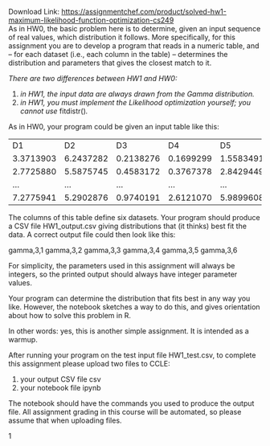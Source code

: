 Download Link: https://assignmentchef.com/product/solved-hw1-maximum-likelihood-function-optimization-cs249
<br>
As in HW0, the basic problem here is to determine, given an input sequence of real values, which distribution it follows. More specifically, for this assignment you are to develop a program that reads in a numeric table, and – for each dataset (i.e., each column in the table) – determines the distribution and parameters that gives the closest match to it.

<em>There are two differences between HW1 and HW0:</em>

<ol>

 <li><em>in HW1, the input data are always drawn from the Gamma distribution.</em></li>

 <li><em>in HW1, you must implement the Likelihood optimization yourself; you cannot use </em>fitdistr()<em>.</em></li>

</ol>

As in HW0, your program could be given an input table like this:

<table width="472">

 <tbody>

  <tr>

   <td width="79">D1</td>

   <td width="79">D2</td>

   <td width="79">D3</td>

   <td width="79">D4</td>

   <td width="79">D5</td>

   <td width="79">D6</td>

  </tr>

  <tr>

   <td width="79">3.3713903</td>

   <td width="79">6.2437282</td>

   <td width="79">0.2138276</td>

   <td width="79">0.1699299</td>

   <td width="79">1.5583491</td>

   <td width="79">0.6543210</td>

  </tr>

  <tr>

   <td width="79">2.7725880</td>

   <td width="79">5.5875745</td>

   <td width="79">0.4583172</td>

   <td width="79">0.3767378</td>

   <td width="79">2.8429449</td>

   <td width="79">1.9559299</td>

  </tr>

  <tr>

   <td width="79">…</td>

   <td width="79">…</td>

   <td width="79">…</td>

   <td width="79">…</td>

   <td width="79">…</td>

   <td width="79">…</td>

  </tr>

  <tr>

   <td width="79">7.2775941</td>

   <td width="79">5.2902876</td>

   <td width="79">0.9740191</td>

   <td width="79">2.6121070</td>

   <td width="79">5.9899608</td>

   <td width="79">6.7003783</td>

  </tr>

 </tbody>

</table>

The columns of this table define six datasets. Your program should produce a CSV file HW1_output.csv giving distributions that (it thinks) best fit the data. A correct output file could then look like this:

gamma,3,1 gamma,3,2 gamma,3,3 gamma,3,4 gamma,3,5 gamma,3,6

For simplicity, the parameters used in this assignment will always be integers, so the printed output should always have integer parameter values.

Your program can determine the distribution that fits best in any way you like. However, the notebook sketches a way to do this, and gives orientation about how to solve this problem in R.

In other words: yes, this is another simple assignment. It is intended as a warmup.

After running your program on the test input file HW1_test.csv, to complete this assignment please upload two files to CCLE:

<ol>

 <li>your output CSV file csv</li>

 <li>your notebook file ipynb</li>

</ol>

The notebook should have the commands you used to produce the output file. All assignment grading in this course will be automated, so please assume that when uploading files.

1